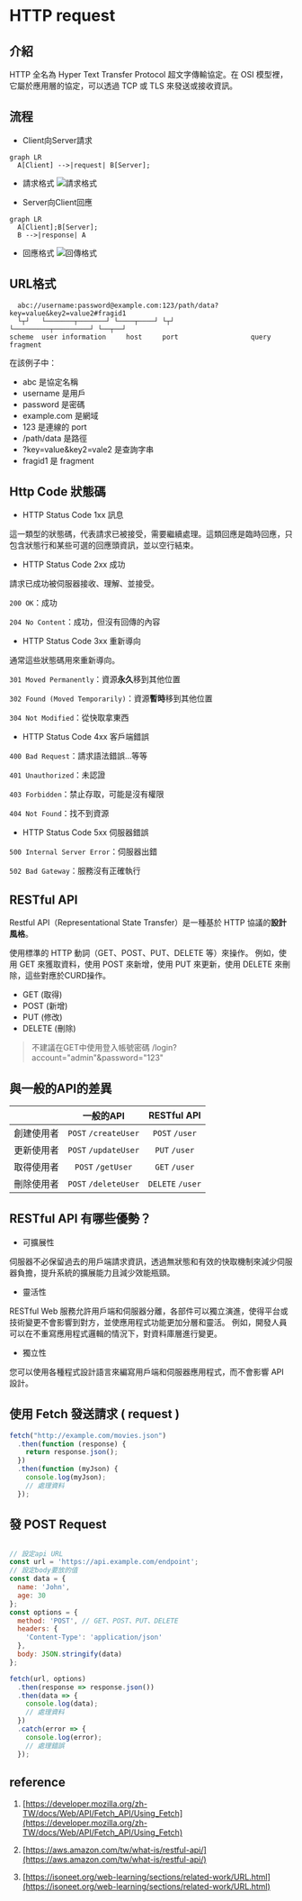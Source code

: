 # HTTP request

## 介紹
HTTP 全名為 Hyper Text Transfer Protocol 超文字傳輸協定。在 OSI 模型裡，它屬於應用層的協定，可以透過 TCP 或 TLS 來發送或接收資訊。


## 流程

* Client向Server請求

```mermaid
graph LR
  A[Client] -->|request| B[Server];
```

* 請求格式
![請求格式](https://developer.mozilla.org/en-US/docs/Web/HTTP/Overview/http_request.png)

* Server向Client回應

```mermaid
graph LR
  A[Client];B[Server];
  B -->|response| A

```

* 回應格式
![回傳格式](https://developer.mozilla.org/en-US/docs/Web/HTTP/Overview/http_response.png)


## URL格式
```
  abc://username:password@example.com:123/path/data?key=value&key2=value2#fragid1
  └┬┘   └───────┬───────┘ └────┬────┘ └┬┘           └─────────┬─────────┘ └──┬──┘
scheme  user information     host     port                  query         fragment
```

在該例子中：

* abc 是協定名稱
* username 是用戶
* password 是密碼
* example.com 是網域
* 123 是連線的 port
* /path/data 是路徑
* ?key=value&key2=vale2 是查詢字串
* fragid1 是 fragment

## Http Code 狀態碼

* HTTP Status Code 1xx 訊息

這一類型的狀態碼，代表請求已被接受，需要繼續處理。這類回應是臨時回應，只包含狀態行和某些可選的回應頭資訊，並以空行結束。

* HTTP Status Code 2xx 成功

請求已成功被伺服器接收、理解、並接受。

`200 OK`：成功

`204 No Content`：成功，但沒有回傳的內容

* HTTP Status Code 3xx 重新導向

通常這些狀態碼用來重新導向。

`301 Moved Permanently`：資源**永久**移到其他位置

`302 Found (Moved Temporarily)`：資源**暫時**移到其他位置

`304 Not Modified`：從快取拿東西

* HTTP Status Code 4xx 客戶端錯誤

`400 Bad Request`：請求語法錯誤…等等

`401 Unauthorized`：未認證

`403 Forbidden`：禁止存取，可能是沒有權限

`404 Not Found`：找不到資源

* HTTP Status Code 5xx 伺服器錯誤

`500 Internal Server Error`：伺服器出錯

`502 Bad Gateway`：服務沒有正確執行


## RESTful API
Restful API（Representational State Transfer）是一種基於 HTTP 協議的**設計風格**。

使用標準的 HTTP 動詞（GET、POST、PUT、DELETE 等）來操作。
例如，使用 GET 來獲取資料，使用 POST 來新增，使用 PUT 來更新，使用 DELETE 來刪除，這些對應於CURD操作。

* GET (取得)
* POST (新增)
* PUT (修改)
* DELETE (刪除)

> 不建議在GET中使用登入帳號密碼 
> /login?account="admin"&password="123"

## 與一般的API的差異

|     | 一般的API  | RESTful API |
|  :----:  | :----:  | :----: |
| 創建使用者  | `POST` `/createUser` | `POST` `/user` |
| 更新使用者  | `POST` `/updateUser` | `PUT` `/user` |
| 取得使用者  | `POST` `/getUser` | `GET` `/user` |
| 刪除使用者  | `POST` `/deleteUser` | `DELETE` `/user` |

## RESTful API 有哪些優勢？

* 可擴展性

伺服器不必保留過去的用戶端請求資訊，透過無狀態和有效的快取機制來減少伺服器負擔，提升系統的擴展能力且減少效能瓶頸。

* 靈活性

RESTful Web 服務允許用戶端和伺服器分離，各部件可以獨立演進，使得平台或技術變更不會影響到對方，並使應用程式功能更加分層和靈活。
例如，開發人員可以在不重寫應用程式邏輯的情況下，對資料庫層進行變更。

* 獨立性

您可以使用各種程式設計語言來編寫用戶端和伺服器應用程式，而不會影響 API 設計。

## 使用 Fetch 發送請求 ( request )
```js
fetch("http://example.com/movies.json")
  .then(function (response) {
    return response.json();
  })
  .then(function (myJson) {
    console.log(myJson);
    // 處理資料
  });
```

## 發 POST Request
```js

// 設定api URL
const url = 'https://api.example.com/endpoint';
// 設定body要放的值
const data = {
  name: 'John',
  age: 30
};
const options = {
  method: 'POST', // GET、POST、PUT、DELETE
  headers: {
    'Content-Type': 'application/json'
  },
  body: JSON.stringify(data)
};

fetch(url, options)
  .then(response => response.json())
  .then(data => {
    console.log(data);
    // 處理資料
  })
  .catch(error => {
    console.log(error);
    // 處理錯誤
  });

```


## reference
1. [https://developer.mozilla.org/zh-TW/docs/Web/API/Fetch_API/Using_Fetch](https://developer.mozilla.org/zh-TW/docs/Web/API/Fetch_API/Using_Fetch)

1. [https://aws.amazon.com/tw/what-is/restful-api/](https://aws.amazon.com/tw/what-is/restful-api/)

1. [https://isoneet.org/web-learning/sections/related-work/URL.html](https://isoneet.org/web-learning/sections/related-work/URL.html)